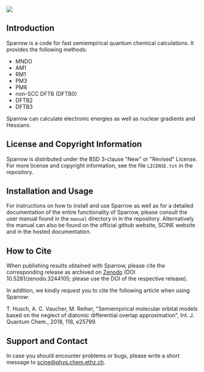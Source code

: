 ![](manual/res/sparrow_header.png)

## Introduction

Sparrow is a code for fast semiempirical quantum chemical calculations. It
provides the following methods:
- MNDO
- AM1
- RM1
- PM3
- PM6
- non-SCC DFTB (DFTB0)
- DFTB2
- DFTB3

Sparrow can calculate electronic energies as well as nuclear gradients and
Hessians.


## License and Copyright Information

Sparrow is distributed under the BSD 3-clause "New" or "Revised" License.
For more license and copyright information, see the file `LICENSE.txt` in the
repository.


## Installation and Usage

For instructions on how to install and use Sparrow as well as for a detailed
documentation of the entire functionality of Sparrow, please consult the user
manual found in the `manual` directory in in the repository.
Alternatively the manual can also be found on the official github website, 
SCINE website and in the hosted documentation.


## How to Cite

When publishing results obtained with Sparrow, please cite the corresponding
release as archived on [Zenodo](https://zenodo.org/record/3244105) (DOI
10.5281/zenodo.3244105; please use the DOI of the respective release).

In addition, we kindly request you to cite the following article when using Sparrow:

T. Husch, A. C. Vaucher, M. Reiher, "Semiempirical molecular orbital models
based on the neglect of diatomic differential overlap approximation", Int.
J. Quantum Chem., 2018, 118, e25799.


## Support and Contact

In case you should encounter problems or bugs, please write a short message
to scine@phys.chem.ethz.ch.
